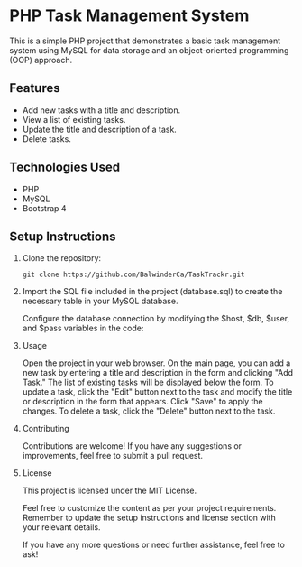 # PHP Task Management System

This is a simple PHP project that demonstrates a basic task management system using MySQL for data storage and an object-oriented programming (OOP) approach.

## Features

- Add new tasks with a title and description.
- View a list of existing tasks.
- Update the title and description of a task.
- Delete tasks.

## Technologies Used

- PHP
- MySQL
- Bootstrap 4

## Setup Instructions

1. Clone the repository:
   ```shell
   git clone https://github.com/BalwinderCa/TaskTrackr.git

2) Import the SQL file included in the project (database.sql) to create the necessary table in your MySQL database.

   Configure the database connection by modifying the $host, $db, $user, and $pass variables in the code:

3) Usage

   Open the project in your web browser.
   On the main page, you can add a new task by entering a title and description in the form and clicking "Add Task."
   The list of existing tasks will be displayed below the form.
   To update a task, click the "Edit" button next to the task and modify the title or description in the form that appears. Click "Save" to apply the changes.
   To delete a task, click the "Delete" button next to the task.

4) Contributing

   Contributions are welcome! If you have any suggestions or improvements, feel free to submit a pull request.

5) License
   
   This project is licensed under the MIT License.

   Feel free to customize the content as per your project requirements. Remember to update the setup instructions and license section with your relevant details.

   If you have any more questions or need further assistance, feel free to ask!
